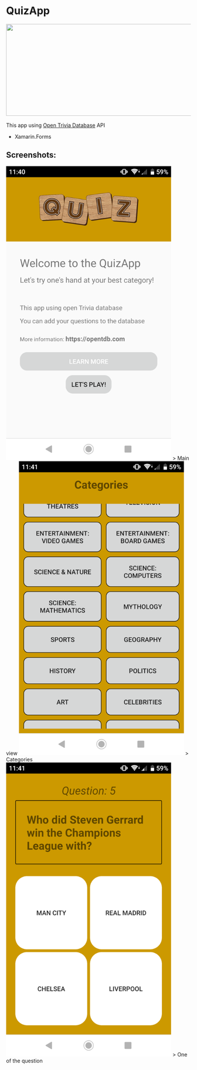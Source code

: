 # QuizApp

<img src="https://opentdb.com/images/logo.png" width="600" height="250" />

This app using [Open Trivia Database](https://opentdb.com) API

* Xamarin.Forms

## Screenshots:

<img src="https://github.com/gwalus/QuizApp/blob/master/QuizApp/QuizApp/Screenshots/Screenshot_20210107-114047.png" width="450" height="800" />
> Main view

<img src="https://github.com/gwalus/QuizApp/blob/master/QuizApp/QuizApp/Screenshots/Screenshot_20210107-114102.png" width="450" height="800" />
> Categories

<img src="https://github.com/gwalus/QuizApp/blob/master/QuizApp/QuizApp/Screenshots/Screenshot_20210107-114201.png" width="450" height="800" />
> One of the question


